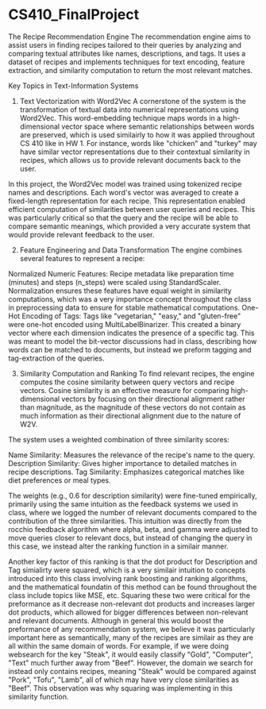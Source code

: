# CS410_FinalProject

The Recipe Recommendation Engine
The recommendation engine aims to assist users in finding recipes tailored to their queries by analyzing and comparing textual attributes like names, descriptions, and tags. It uses a dataset of recipes and implements techniques for text encoding, feature extraction, and similarity computation to return the most relevant matches.

Key Topics in Text-Information Systems
1. Text Vectorization with Word2Vec
A cornerstone of the system is the transformation of textual data into numerical representations using Word2Vec. This word-embedding technique maps words in a high-dimensional vector space where semantic relationships between words are preserved, which is used similairly to how it was applied throughout CS 410 like in HW 1. For instance, words like "chicken" and "turkey" may have similar vector representations due to their contextual similarity in recipes, which allows us to provide relevant documents back to the user.

In this project, the Word2Vec model was trained using tokenized recipe names and descriptions. Each word's vector was averaged to create a fixed-length representation for each recipe. This representation enabled efficient computation of similarities between user queries and recipes. This was particularly critical so that the query and the recipe will be able to compare semantic meanings, which provided a very accurate system that would provide relevant feedback to the user.

2. Feature Engineering and Data Transformation
The engine combines several features to represent a recipe:

Normalized Numeric Features: Recipe metadata like preparation time (minutes) and steps (n_steps) were scaled using StandardScaler. Normalization ensures these features have equal weight in similarity computations, which was a very importance concept throughout the class in preprocessing data to ensure for stable mathematical computations.
One-Hot Encoding of Tags: Tags like "vegetarian," "easy," and "gluten-free" were one-hot encoded using MultiLabelBinarizer. This created a binary vector where each dimension indicates the presence of a specific tag. This was meant to model the bit-vector discussions had in class, describing how words can be matched to documents, but instead we preform tagging and tag-extraction of the queries.

3. Similarity Computation and Ranking
To find relevant recipes, the engine computes the cosine similarity between query vectors and recipe vectors. Cosine similarity is an effective measure for comparing high-dimensional vectors by focusing on their directional alignment rather than magnitude, as the magnitude of these vectors do not contain as much information as their directional alignment due to the nature of W2V.

The system uses a weighted combination of three similarity scores:

Name Similarity: Measures the relevance of the recipe's name to the query.
Description Similarity: Gives higher importance to detailed matches in recipe descriptions.
Tag Similarity: Emphasizes categorical matches like diet preferences or meal types.

The weights (e.g., 0.6 for description similarity) were fine-tuned empirically, primarily using the same intuition as the feedback systems we used in class, where we logged the number of relevant documents compared to the contribution of the three similarities. This intuition was directly from the rocchio feedback algorithm where alpha, beta, and gamma were adjusted to move queries closer to relevant docs, but instead of changing the query in this case, we instead alter the ranking function in a similair manner.

Another key factor of this ranking is that the dot product for Description and Tag simialirty were squared, which is a very similair intuition to concepts introduced into this class
involving rank boosting and ranking algorithms, and the mathematical foundatin of this method can be found throughout the class include topics like MSE, etc. Squaring these two were
critical for the preformance as it decrease non-relevant dot products and increases larger dot products, which allowed for bigger differences between non-relevant and relevant documents. Although in general this would boost the preformance of any recommendation system, we believe it was particularly important here as semantically, many of the recipes are similair as they are all within the same domain of words. For example, if we were doing websearch for the key "Steak", it would easily classify "Gold", "Computer", "Text" much further away from "Beef". However, the domain we search for instead only contains recipes, meaning "Steak" would be compared against "Pork", "Tofu", "Lamb", all of which may have very close similarities as "Beef". This observation was why squaring was implementing in this similarity function.